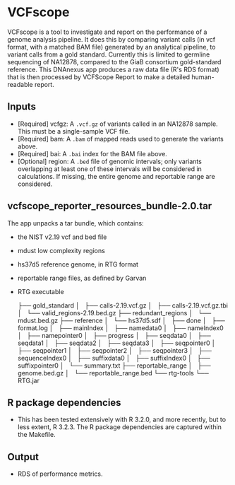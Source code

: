 # VCFscope

VCFscope is a tool to investigate and report on the performance of a genome analysis pipeline. It does this by comparing variant calls (in vcf format, with a matched BAM file) generated by an analytical pipeline, to variant calls from a gold standard. Currently this is limited to germline sequencing of NA12878, compared to the GiaB consortium gold-standard reference. This DNAnexus app produces a raw data file (R's RDS format) that is then processed by VCFScope Report to make a detailed human-readable report.

## Inputs
* [Required] vcfgz: A `.vcf.gz` of variants called in an NA12878 sample. This must be a single-sample VCF file.
* [Required] bam: A `.bam` of mapped reads used to generate the variants above.
* [Required] bai: A `.bai` index for the BAM file above.
* [Optional] region: A `.bed` file of genomic intervals; only variants overlapping at least one of these intervals will be considered in calculations.  If missing, the entire genome and reportable range are considered.

## vcfscope_reporter_resources_bundle-2.0.tar
The app unpacks a tar bundle, which contains:
* the NIST v2.19 vcf and bed file
* mdust low complexity regions
* hs37d5 reference genome, in RTG format
* reportable range files, as defined by Garvan
* RTG executable

    ├── gold_standard
    │   ├── calls-2.19.vcf.gz
    │   ├── calls-2.19.vcf.gz.tbi
    │   └── valid_regions-2.19.bed.gz
    ├── redundant_regions
    │   └── mdust.bed.gz
    ├── reference
    │   └── hs37d5.sdf
    │       ├── done
    │       ├── format.log
    │       ├── mainIndex
    │       ├── namedata0
    │       ├── nameIndex0
    │       ├── namepointer0
    │       ├── progress
    │       ├── seqdata0
    │       ├── seqdata1
    │       ├── seqdata2
    │       ├── seqdata3
    │       ├── seqpointer0
    │       ├── seqpointer1
    │       ├── seqpointer2
    │       ├── seqpointer3
    │       ├── sequenceIndex0
    │       ├── suffixdata0
    │       ├── suffixIndex0
    │       ├── suffixpointer0
    │       └── summary.txt
    ├── reportable_range
    │   ├── genome.bed.gz
    │   └── reportable_range.bed
    └── rtg-tools
        └── RTG.jar

## R package dependencies
* This has been tested extensively with R 3.2.0, and more recently, but to less extent, R 3.2.3. The R package
dependencies are captured within the Makefile.

## Output
* RDS of performance metrics.
